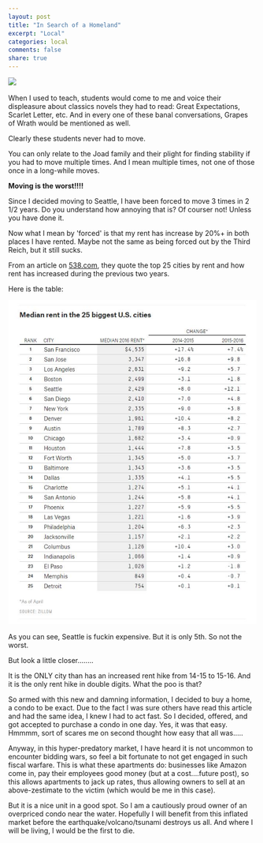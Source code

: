 ```yaml
---
layout: post
title: "In Search of a Homeland"
excerpt: "Local"
categories: local
comments: false
share: true
---
```


![](http://pbs.twimg.com/media/CBFYXb2VIAA5JpO.jpg)


When I used to teach, students would come to me and voice their displeasure about classics novels they had to read: Great Expectations, Scarlet Letter, etc. And in every one of these banal conversations, Grapes of Wrath would be mentioned as well. 

Clearly these students never had to move.


You can only relate to the Joad family and their plight for finding stability if you had to move multiple times. And I mean multiple times, not one of those once in a long-while moves.

**Moving is the worst!!!!**



Since I decided moving to Seattle, I have been forced to move 3 times in 2 1/2 years. Do you understand how annoying that is? Of courser not! Unless you have done it.

Now what I mean by 'forced' is that my rent has increase by 20%+ in both places I have rented. Maybe not the same as being forced out by the Third Reich, but it still sucks. 


From an article on [538.com](http://fivethirtyeight.com/features/the-rent-is-less-damn-high/), they quote the top 25 cities by rent and how rent has increased during the previous two years. 

Here is the table:

![](images/rent2.JPG)


As you can see, Seattle is fuckin expensive. But it is only 5th. So not the worst.


But look a little closer........

It is the ONLY city than has an increased rent hike from 14-15 to 15-16. And it is the only rent hike in double digits. What the poo is that?


So armed with this new and damning information, I decided to buy a home, a condo to be exact. Due to the fact I was sure others have read this article and had the same idea, I knew I had to act fast. So I decided, offered, and got accepted to purchase a condo in one day. Yes, it was that easy. Hmmmm, sort of scares me on second thought how easy that all was.....


Anyway, in this hyper-predatory market, I have heard it is not uncommon to encounter bidding wars, so feel a bit fortunate to not get engaged in such fiscal warfare. This is what these apartments do: businesses like Amazon come in, pay their employees good money (but at a cost....future post), so this allows apartments to jack up rates, thus allowing owners to sell at an above-zestimate to the victim (which would be me in this case). 


But it is a nice unit in a good spot. So I am a cautiously proud owner of an overpriced condo near the water. Hopefully I will benefit from this inflated market before the earthquake/volcano/tsunami destroys us all. And where I will be living, I would be the first to die. 










